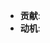 <!--
感谢您申请加入 Egg.js Community。

1. 对社区的贡献（开源插件、中间件、文档等）有助于提升申请的通过率
2. 您可以填写您申请加入的动机（目的）或加入后想要为社区做出的贡献以增进相互间的了解
-->

* **贡献**:
* **动机**:

<!-- Enter your issue details below this comment. -->
